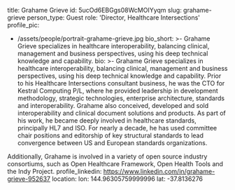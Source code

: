 title: Grahame Grieve
id: 5ucOd6EBGgs08WcMOIYyqm
slug: grahame-grieve
person_type: Guest
role: 'Director, Healthcare Intersections'
profile_pic:
  - /assets/people/portrait-grahame-grieve.jpg
bio_short: >-
  Grahame Grieve specializes in healthcare interoperability, balancing clinical,
  management and business perspectives, using his deep technical knowledge and
  capability.
bio: >-
  Grahame Grieve specializes in healthcare interoperability, balancing clinical,
  management and business perspectives, using his deep technical knowledge and
  capability. Prior to his Healthcare Intersections consultant business, he was
  the CTO for Kestral Computing P/L, where he provided leadership in development
  methodology, strategic technologies, enterprise architecture, standards and
  interoperability. Grahame also conceived, developed and sold interoperability
  and clinical document solutions and products. As part of his work, he became
  deeply involved in healthcare standards, principally HL7 and ISO. For nearly a
  decade, he has used committee chair positions and editorship of key structural
  standards to lead convergence between US and European standards organizations.


  Additionally, Grahame is involved in a variety of open source industry
  consortiums, such as Open Healthcare Framework, Open Health Tools and the Indy
  Project.
profile_linkedin: https://www.linkedin.com/in/grahame-grieve-952637
location:
  lon: 144.96305759999996
  lat: -37.8136276
